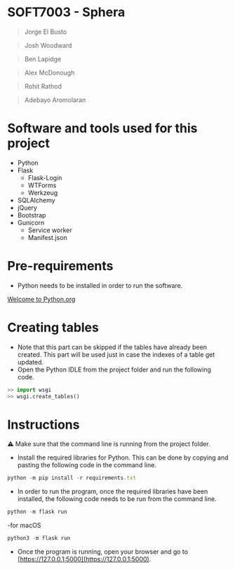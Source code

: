 # SOFT7003 - Sphera

> Jorge El Busto
> 

> Josh Woodward
> 

> Ben Lapidge
> 

> Alex McDonough
> 

> Rohit Rathod
> 

> Adebayo Aromolaran
> 


# Software and tools used for this project

- Python
- Flask
  - Flask-Login
  - WTForms
  - Werkzeug 
- SQLAlchemy
- jQuery
- Bootstrap
- Gunicorn
  - Service worker
  - Manifest.json  

# Pre-requirements

- Python needs to be installed in order to run the software.

[Welcome to Python.org](https://www.python.org/)

# Creating tables

- Note that this part can be skipped if the tables have already been created. This part will be used just in case the indexes of a table get updated.
- Open the Python IDLE from the project folder and run the following code.

```python
>> import wsgi
>> wsgi.create_tables()
```

# Instructions

<aside>
⚠️ Make sure that the command line is running from the project folder.

</aside>

- Install the required libraries for Python. This can be done by copying and pasting the following code in the command line.

```jsx
python -m pip install -r requirements.txt
```

- In order to run the program, once the required libraries have been installed, the following code needs to be run from the command line.

```jsx
python -m flask run

```
-for macOS
```jsx
python3 -m flask run

```

- Once the program is running, open your browser and go to [https://127.0.0.1:5000](https://127.0.0.1:5000).
